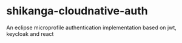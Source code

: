 # shikanga-cloudnative-auth
An eclipse microprofile authentication implementation based on jwt, keycloak and react
